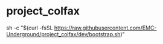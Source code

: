 # project_colfax

sh -c "$(curl -fsSL https://raw.githubusercontent.com/EMC-Underground/project_colfax/dev/bootstrap.sh)"
